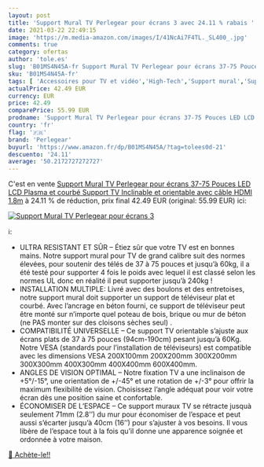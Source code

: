 ```yaml
---
layout: post
title: 'Support Mural TV Perlegear pour écrans 3 avec 24.11 % rabais '
date: 2021-03-22 22:49:15
image: 'https://m.media-amazon.com/images/I/41NcAi7F4TL._SL400_.jpg'
comments: true
category: ofertas
author: 'tole.es'
slug: 'B01MS4N45A-fr Support Mural TV Perlegear pour écrans 37-75 Pouces LED...'
sku: 'B01MS4N45A-fr'
tags: [ 'Accessoires pour TV et vidéo','High-Tech','Support mural','Supports et meubles TV','TV, vidéo et home cinéma','perlegear', ]
actualPrice: 42.49 EUR
currency: EUR
price: 42.49
comparePrice: 55.99 EUR
prodname: 'Support Mural TV Perlegear pour écrans 37-75 Pouces LED LCD Plasma et courbé Support TV Inclinable et orientable avec câble HDMI 1.8m'
country: 'fr'
flag: '🇫🇷'
brand: 'Perlegear'
buyurl: 'https://www.amazon.fr/dp/B01MS4N45A/?tag=tolees0d-21'
descuento: '24.11'
average: '50.2172727272727'
---
```


C'est en vente [Support Mural TV Perlegear pour écrans 37-75 Pouces LED LCD Plasma et courbé Support TV Inclinable et orientable avec câble HDMI 1.8m](https://www.amazon.fr/dp/B01MS4N45A/?tag=tolees0d-21)  à  24.11 % de réduction, prix final  42.49 EUR (original: 55.99 EUR) ici:

[![Support Mural TV Perlegear pour écrans 3](https://m.media-amazon.com/images/I/41NcAi7F4TL._SL400_.jpg)](https://www.amazon.fr/dp/B01MS4N45A/?tag=tolees0d-21)

ℹ️:

- ULTRA RESISTANT ET SÛR – Étiez sûr que votre TV est en bonnes mains. Notre support mural pour TV de grand calibre suit des normes élevées, pour soutenir des télés de 37 à 75 pouces et jusqu’à 60kg, il a été testé pour supporter 4 fois le poids avec lequel il est classé selon les normes UL donc en réalité il peut supporter jusqu’à 240kg !
- INSTALLATION MULTIPLE: Livré avec des boulons et des entretoises, notre support mural doit supporter un support de téléviseur plat et courbé. Avec l’ancrage en béton fourni, ce support de téléviseur peut être monté sur n’importe quel poteau de bois, brique ou mur de béton (ne PAS monter sur des cloisons sèches seul) .
- COMPATIBILITÉ UNIVERSELLE – Ce support TV orientable s’ajuste aux écrans plats de 37 à 75 pouces (94cm-190cm) pesant jusqu’à 60Kg. Notre VESA (standards pour l’installation de téléviseurs) est compatible avec les dimensions VESA 200X100mm 200X200mm 300X200mm 300X300mm 400X300mm 400X400mm 600X400mm.
- ANGLES DE VISION OPTIMAL – Notre fixation TV a une inclinaison de +5°/-15°, une orientation de +/-45° et une rotation de +/-3° pour offrir la maximum flexibilité de vision. Choisissez l’angle adéquat pour voir votre écran dès une position saine et confortable.
- ÉCONOMISER DE L’ESPACE – Ce support muraux TV se rétracte jusquà seulement 71mm (2.8’’) du mur pour économiser de l’espace et peut aussi s’écarter jusqu’à 40cm (16’’) pour s’ajuster à vos besoins. Il vous libère de l’espace tout à la fois qu’il donne une apparence soignée et ordonnée à votre maison.

[🛒 Achète-le!!](https://www.amazon.fr/dp/B01MS4N45A/?tag=tolees0d-21)
